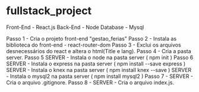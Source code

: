 # fullstack_project

Front-End - React.js
Back-End - Node
Database -  Mysql

Passo 1 - Cria o projeto front-end "gestao_ferias"
Passo 2 - Instala as biblioteca do front-end - react-router-dom
Passo 3 - Exclui os arquivos desnecessários do react e altera o html(Title e lang).
Passo 4 - Cria a pasta server.
Passo 5 SERVER - Instala o node na pasta server ( npm init )
Passo 6 SERVER - Instala o express na pasta server ( npm install --save express )
        SERVER - Instala o knex na pasta server ( npm install knex --save )
        SERVER - Instala o mysql2 na pasta server ( npm install mysql2 )
Passo 7 - SERVER - Cria o arquivo .gitignore.
Passo 8 - SERVER - Cria o arquivo index.js.

